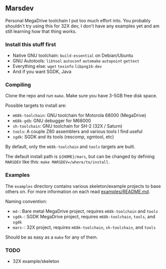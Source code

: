 ## Marsdev

Personal MegaDrive toolchain I put too much effort into.
You probably shouldn't try using this for 32X dev, 
I don't have any examples yet and am still learning how that thing works.


### Install this stuff first

 * Native GNU toolchain: `build-essential` on Debian/Ubuntu
 * GNU Autotools: `libtool` `autoconf` `automake` `autopoint` `gettext`
 * Everything else: `wget` `texinfo` `libpng16-dev`
 * And if you want SGDK, Java


### Compiling

Clone the repo and run `make`. Make sure you have 3-5GB free disk space.

Possible targets to install are:
 * `m68k-toolchain`: GNU toolchain for Motorola 68000 (MegaDrive)
 * `m68k-gdb`: GNU debugger for M68000
 * `sh-toolchain`: GNU toolchain for SH-2 (32X / Saturn)
 * `tools`: A couple Z80 assemblers and various tools I find useful
 * `sgdk`: SGDK and its tools (rescomp, xgmtool, etc)

By default, only the `m68k-toolchain` and `tools` targets are built.

The default install path is `${HOME}/mars`, but can be changed by defining `MARSDEV`
like this: `make MARSDEV=/where/to/install`.


### Examples

The `examples` directory contains various skeleton/example projects to base others on.
For more information on each read [examples/README.md](examples/README.md).

Naming convention:
 * `md-`: Bare metal MegaDrive project, requires `m68k-toolchain` and `tools`
 * `sgdk-`: SGDK MegaDrive project, requires `m68k-toolchain`, `tools`, and `sgdk`
 * `mars-`: 32X project, requires `m68k-toolchain`, `sh-toolchain`, and `tools`

Should be as easy as a `make` for any of them.


### TODO

 * 32X example/skeleton
